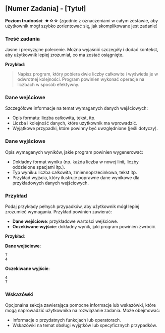 ## [Numer Zadania] - [Tytuł]

**Poziom trudności**: ★☆☆ (zgodnie z oznaczeniami w całym zestawie, aby użytkownik mógł szybko zorientować się, jak skomplikowane jest zadanie)

### Treść zadania
Jasne i precyzyjne polecenie. Można wyjaśnić szczegóły i dodać kontekst, aby użytkownik lepiej zrozumiał, co ma zostać osiągnięte.

**Przykład**: 
> Napisz program, który pobiera dwie liczby całkowite i wyświetla je w odwrotnej kolejności. Program powinien wykonać operacje na liczbach w sposób efektywny.

### Dane wejściowe
Szczegółowe informacje na temat wymaganych danych wejściowych:
- Opis formatu: liczba całkowita, tekst, itp.
- Liczba i kolejność danych, które użytkownik ma wprowadzić.
- Wyjątkowe przypadki, które powinny być uwzględnione (jeśli dotyczy).

### Dane wyjściowe
Opis wymaganych wyników, jakie program powinien wygenerować:
- Dokładny format wyniku (np. każda liczba w nowej linii, liczby oddzielone spacjami itp.).
- Typ wyniku: liczba całkowita, zmiennoprzecinkowa, tekst itp.
- Przykład wyjścia, który ilustruje poprawne dane wynikowe dla przykładowych danych wejściowych.

### Przykład
Podaj przykłady pełnych przypadków, aby użytkownik mógł lepiej zrozumieć wymagania. Przykład powinien zawierać:
- **Dane wejściowe**: przykładowe wartości wejściowe.
- **Oczekiwane wyjście**: dokładny wynik, jaki program powinien zwrócić.

**Przykład**:

**Dane wejściowe**:

```
7
4
```

**Oczekiwane wyjście**:

```
4
7
```

### Wskazówki
Opcjonalna sekcja zawierająca pomocne informacje lub wskazówki, które mogą naprowadzić użytkownika na rozwiązanie zadania. Może obejmować:
- Informacje o przydatnych funkcjach lub operatorach.
- Wskazówki na temat obsługi wyjątków lub specyficznych przypadków.
